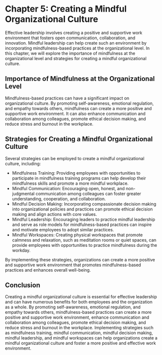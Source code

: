 Chapter 5: Creating a Mindful Organizational Culture
====================================================

Effective leadership involves creating a positive and supportive work environment that fosters open communication, collaboration, and innovation. Mindful leadership can help create such an environment by incorporating mindfulness-based practices at the organizational level. In this chapter, we will explore the importance of mindfulness at the organizational level and strategies for creating a mindful organizational culture.

Importance of Mindfulness at the Organizational Level
-----------------------------------------------------

Mindfulness-based practices can have a significant impact on organizational culture. By promoting self-awareness, emotional regulation, and empathy towards others, mindfulness can create a more positive and supportive work environment. It can also enhance communication and collaboration among colleagues, promote ethical decision making, and reduce stress and burnout in the workplace.

Strategies for Creating a Mindful Organizational Culture
--------------------------------------------------------

Several strategies can be employed to create a mindful organizational culture, including:

* Mindfulness Training: Providing employees with opportunities to participate in mindfulness training programs can help develop their mindfulness skills and promote a more mindful workplace.
* Mindful Communication: Encouraging open, honest, and non-judgmental communication among colleagues can foster greater understanding, cooperation, and collaboration.
* Mindful Decision Making: Incorporating compassionate decision making into organizational policies and practices can promote ethical decision making and align actions with core values.
* Mindful Leadership: Encouraging leaders to practice mindful leadership and serve as role models for mindfulness-based practices can inspire and motivate employees to adopt similar practices.
* Mindful Workspaces: Creating physical workspaces that promote calmness and relaxation, such as meditation rooms or quiet spaces, can provide employees with opportunities to practice mindfulness during the workday.

By implementing these strategies, organizations can create a more positive and supportive work environment that promotes mindfulness-based practices and enhances overall well-being.

Conclusion
----------

Creating a mindful organizational culture is essential for effective leadership and can have numerous benefits for both employees and the organization as a whole. By promoting self-awareness, emotional regulation, and empathy towards others, mindfulness-based practices can create a more positive and supportive work environment, enhance communication and collaboration among colleagues, promote ethical decision making, and reduce stress and burnout in the workplace. Implementing strategies such as mindfulness training, mindful communication, mindful decision making, mindful leadership, and mindful workspaces can help organizations create a mindful organizational culture and foster a more positive and effective work environment.
